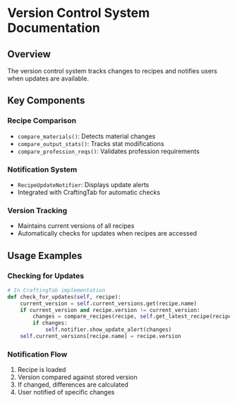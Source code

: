 # Version Control System Documentation

## Overview
The version control system tracks changes to recipes and notifies users when updates are available.

## Key Components

### Recipe Comparison
- `compare_materials()`: Detects material changes
- `compare_output_stats()`: Tracks stat modifications
- `compare_profession_reqs()`: Validates profession requirements

### Notification System
- `RecipeUpdateNotifier`: Displays update alerts
- Integrated with CraftingTab for automatic checks

### Version Tracking
- Maintains current versions of all recipes
- Automatically checks for updates when recipes are accessed

## Usage Examples

### Checking for Updates
```python
# In CraftingTab implementation
def check_for_updates(self, recipe):
    current_version = self.current_versions.get(recipe.name)
    if current_version and recipe.version != current_version:
        changes = compare_recipes(recipe, self.get_latest_recipe(recipe.name))
        if changes:
            self.notifier.show_update_alert(changes)
    self.current_versions[recipe.name] = recipe.version
```

### Notification Flow
1. Recipe is loaded
2. Version compared against stored version
3. If changed, differences are calculated
4. User notified of specific changes
